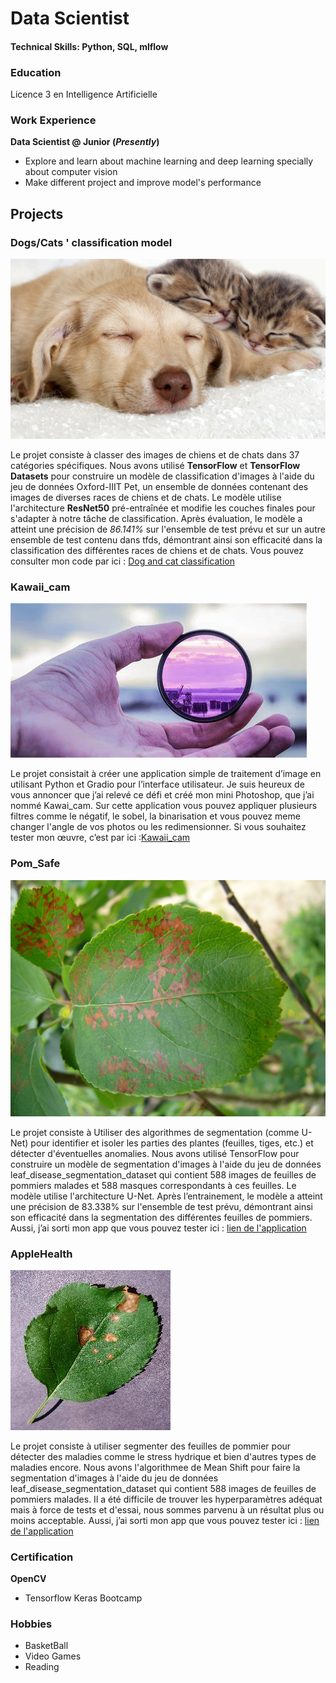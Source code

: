 # Data Scientist 

#### Technical Skills: Python, SQL, mlflow

### Education 
Licence 3 en Intelligence Artificielle

### Work Experience 
**Data Scientist @ Junior (_Presently_)**
- Explore and learn about machine learning and deep learning specially about computer vision
- Make different project and improve model's performance

## Projects 
### Dogs/Cats ' classification model
![Classification model](/assets/img/chient_chat.jpg)

Le projet consiste à classer des images de chiens et de chats dans 37 catégories spécifiques. Nous avons utilisé **TensorFlow** et **TensorFlow Datasets** pour construire un modèle de classification d'images à l'aide du jeu de données Oxford-IIIT Pet, un ensemble de données contenant des images de diverses races de chiens et de chats. Le modèle utilise l'architecture **ResNet50** pré-entraînée et modifie les couches finales pour s'adapter à notre tâche de classification. Après évaluation, le modèle a atteint une précision de _86.141%_ sur l'ensemble de test prévu et sur un autre ensemble de test contenu dans tfds, démontrant ainsi son efficacité dans la classification des différentes races de chiens et de chats. Vous pouvez consulter mon code par ici : [Dog and cat classification](https://github.com/PSVO-2024/selections-psvo2024/tree/GilbertoNoukon)


### Kawaii_cam
![Kawaii_cam](/assets/img/filtre.jpeg)

Le projet consistait à créer une application simple de traitement d’image en utilisant Python et Gradio pour l’interface utilisateur. Je suis heureux de vous annoncer que j’ai relevé ce défi et créé mon mini Photoshop, que j’ai nommé Kawai_cam. Sur cette application vous pouvez appliquer plusieurs filtres comme le négatif, le sobel, la binarisation et vous pouvez meme changer l'angle de vos photos ou les redimensionner.
Si vous souhaitez tester mon œuvre, c’est par ici :[Kawaii_cam](https://huggingface.co/spaces/ChaKaGi/Kawaii_cam) 

### Pom_Safe
![Pom_Safe](/assets/img/apple_leaf.jpeg) 

Le projet consiste à Utiliser des algorithmes de segmentation (comme U-Net) pour identifier et isoler les parties des plantes (feuilles, tiges, etc.) et détecter d'éventuelles anomalies. Nous avons utilisé TensorFlow pour construire un modèle de segmentation d'images à l'aide du jeu de données leaf_disease_segmentation_dataset qui contient 588 images de feuilles de pommiers malades et 588 masques correspondants à ces feuilles. Le modèle utilise l'architecture U-Net. Après l’entrainement, le modèle a atteint une précision de 83.338% sur l'ensemble de test prévu, démontrant ainsi son efficacité dans la segmentation des différentes feuilles de pommiers.
Aussi, j’ai sorti mon app que vous pouvez tester ici : [lien de l'application](https://huggingface.co/spaces/ChaKaGi/Pom_Safe)

### AppleHealth
![Pom_Safe](/assets/img/leaf.JPG) 

Le projet consiste à utiliser segmenter des feuilles de pommier pour détecter des maladies comme le stress hydrique et bien d'autres types de maladies encore. Nous avons l'algorithmee de Mean Shift pour faire la segmentation d'images à l'aide du jeu de données leaf_disease_segmentation_dataset qui contient 588 images de feuilles de pommiers malades. Il a été difficile de trouver les hyperparamètres adéquat mais à force de tests et d'essai, nous sommes parvenu à un résultat plus ou moins acceptable.
Aussi, j’ai sorti mon app que vous pouvez tester ici : [lien de l'application](https://huggingface.co/spaces/ChaKaGi/AppleHealth)

### Certification 
**OpenCV**
  - Tensorflow Keras Bootcamp
    

### Hobbies
  - BasketBall
  - Video Games
  - Reading
